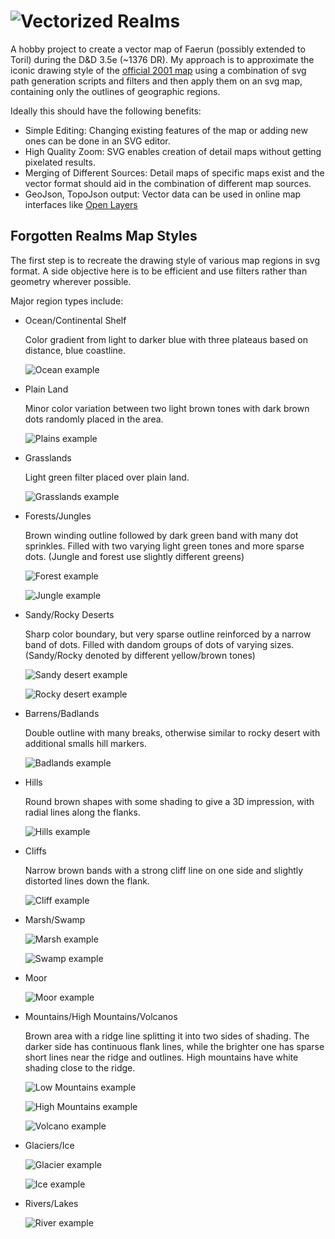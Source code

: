 # ![Vectorized Realms](images/vec-realms.svg)

A hobby project to create a vector map of Faerun (possibly extended to Toril) during the D&D 3.5e (~1376 DR).
My approach is to approximate the iconic drawing style of the [official 2001 map](http://web.archive.org/web/20160816135344/http://archive.wizards.com/dnd/images/wd_maps/FRposterLarge_150.jpg) using a combination of svg path generation scripts and filters and then apply them on an svg map, containing only the outlines of geographic regions.

Ideally this should have the following benefits:
* Simple Editing: Changing existing features of the map or adding new ones can be done in an SVG editor.
* High Quality Zoom: SVG enables creation of detail maps without getting pixelated results.
* Merging of Different Sources: Detail maps of specific maps exist and the vector format should aid in the combination of different map sources.
* GeoJson, TopoJson output: Vector data can be used in online map interfaces like [Open Layers](https://openlayers.org/)

## Forgotten Realms Map Styles

The first step is to recreate the drawing style of various map regions in svg format. A side objective here is to be efficient and use filters rather than geometry wherever possible. 

Major region types include:
* Ocean/Continental Shelf

  Color gradient from light to darker blue with three plateaus based on distance, blue coastline.

  ![Ocean example](images/010-ocean.PNG)

* Plain Land

  Minor color variation between two light brown tones with dark brown dots randomly placed in the area.

  ![Plains example](images/020-plains.PNG)

* Grasslands

  Light green filter placed over plain land.

  ![Grasslands example](images/030-grasslands.PNG)

* Forests/Jungles

  Brown winding outline followed by dark green band with many dot sprinkles. Filled with two varying light green tones and more sparse dots. (Jungle and forest use slightly different greens)

  ![Forest example](images/040-forest.PNG)

  ![Jungle example](images/050-jungle.PNG)

* Sandy/Rocky Deserts

  Sharp color boundary, but very sparse outline reinforced by a narrow band of dots. Filled with dandom groups of dots of varying sizes. (Sandy/Rocky denoted by different yellow/brown tones)

  ![Sandy desert example](images/060-desert-sandy.PNG)

  ![Rocky desert example](images/070-desert-rocky.PNG)

* Barrens/Badlands

  Double outline with many breaks, otherwise similar to rocky desert with additional smalls hill markers.

  ![Badlands example](images/080-badlands.PNG)

* Hills

  Round brown shapes with some shading to give a 3D impression, with radial lines along the flanks.

  ![Hills example](images/090-hills.PNG)

* Cliffs

  Narrow brown bands with a strong cliff line on one side and slightly distorted lines down the flank.

  ![Cliff example](images/100-cliff.PNG)

* Marsh/Swamp

  ![Marsh example](images/110-marsh.PNG)

  ![Swamp example](images/120-swamp.PNG)

* Moor

  ![Moor example](images/130-moor.PNG)

* Mountains/High Mountains/Volcanos

  Brown area with a ridge line splitting it into two sides of shading. The darker side has continuous flank lines, while the brighter one has sparse short lines near the ridge and outlines.
  High mountains have white shading close to the ridge.

  ![Low Mountains example](images/140-mountain-low.PNG)

  ![High Mountains example](images/150-mountain-high.PNG)

  ![Volcano example](images/160-volcano.PNG)

* Glaciers/Ice

  ![Glacier example](images/170-glacier.PNG)

  ![Ice example](images/170-ice.PNG)

* Rivers/Lakes

  ![River example](images/190-river.PNG)



